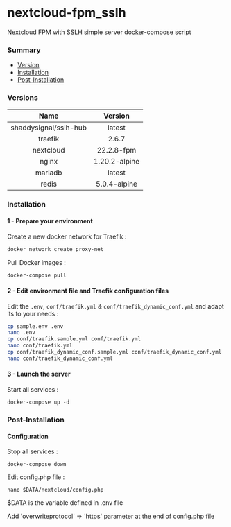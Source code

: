 # nextcloud-fpm_sslh
Nextcloud FPM with SSLH simple server docker-compose script

### Summary
- [Version](#versions)
- [Installation](#installation)
- [Post-Installation](#post-installation)

### Versions

| Name | Version |
| :--: | :-----: |
| shaddysignal/sslh-hub | latest |
| traefik | 2.6.7 |
| nextcloud | 22.2.8-fpm |
| nginx | 1.20.2-alpine |
| mariadb | latest |
| redis | 5.0.4-alpine |

### Installation

#### 1 - Prepare your environment

Create a new docker network for Traefik :
```bash
docker network create proxy-net
```

Pull Docker images :
```bash
docker-compose pull 
```

#### 2 - Edit environment file and Traefik configuration files

Edit the `.env`, `conf/traefik.yml` & `conf/traefik_dynamic_conf.yml` and adapt its to your needs :
```bash
cp sample.env .env
nano .env
cp conf/traefik.sample.yml conf/traefik.yml
nano conf/traefik.yml
cp conf/traefik_dynamic_conf.sample.yml conf/traefik_dynamic_conf.yml
nano conf/traefik_dynamic_conf.yml
```

#### 3 - Launch the server

Start all services :
```
docker-compose up -d
```


### Post-Installation

#### Configuration

Stop all services :
```
docker-compose down
```

Edit config.php file :
```
nano $DATA/nextcloud/config.php
```
$DATA is the variable defined in .env file

Add 'overwriteprotocol' => 'https' parameter at the end of config.php file
